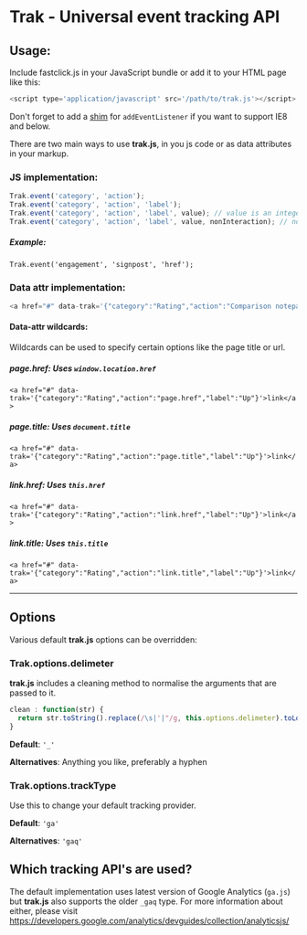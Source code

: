 # Trak - Universal event tracking API

## Usage:
Include fastclick.js in your JavaScript bundle or add it to your HTML page like this:
```js
<script type='application/javascript' src='/path/to/trak.js'></script>
```
Don't forget to add a [shim](https://developer.mozilla.org/en-US/docs/Web/API/EventTarget.addEventListener#Compatibility) for `addEventListener` if you want to support IE8 and below.

There are two main ways to use **trak.js**, in you js code or as data attributes in your markup.

### JS implementation:
```js
Trak.event('category', 'action');
Trak.event('category', 'action', 'label');
Trak.event('category', 'action', 'label', value); // value is an integer
Trak.event('category', 'action', 'label', value, nonInteraction); // nonInteraction is an integer
```
##### Example:
`Trak.event('engagement', 'signpost', 'href');`

### Data attr implementation:
```js
<a href="#" data-trak='{"category":"Rating","action":"Comparison notepad","label":"Up"}'>link</a>
```

#### Data-attr wildcards:
Wildcards can be used to specify certain options like the page title or url. 
##### page.href: Uses `window.location.href`
`<a href="#" data-trak='{"category":"Rating","action":"page.href","label":"Up"}'>link</a>` 
##### page.title: Uses `document.title`
`<a href="#" data-trak='{"category":"Rating","action":"page.title","label":"Up"}'>link</a>`
##### link.href: Uses `this.href`
`<a href="#" data-trak='{"category":"Rating","action":"link.href","label":"Up"}'>link</a>` 
##### link.title: Uses `this.title`
`<a href="#" data-trak='{"category":"Rating","action":"link.title","label":"Up"}'>link</a>`

--- 

## Options
Various default **trak.js** options can be overridden:

### Trak.options.delimeter
**trak.js** includes a cleaning method to normalise the arguments that are passed to it.
```js
clean : function(str) {
  return str.toString().replace(/\s|'|"/g, this.options.delimeter).toLowerCase();
}
```
**Default**: `'_'`

**Alternatives**: Anything you like, preferably a hyphen

### Trak.options.trackType
Use this to change your default tracking provider.

**Default**: `'ga'`

**Alternatives**: `'gaq'`

## Which tracking API's are used?
The default implementation uses latest version of Google Analytics (`ga.js`) but **trak.js** also supports the older `_gaq` type. For more information about either, please visit https://developers.google.com/analytics/devguides/collection/analyticsjs/
